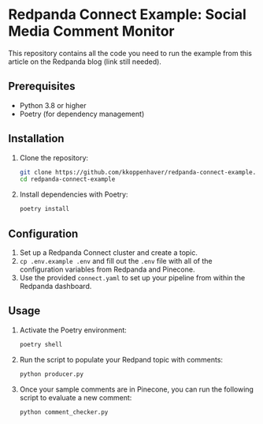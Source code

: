 # Redpanda Connect Example: Social Media Comment Monitor

This repository contains all the code you need to run the example from this article on the Redpanda blog (link still needed).

## Prerequisites

- Python 3.8 or higher
- Poetry (for dependency management)

## Installation

1. Clone the repository:
   ```sh
   git clone https://github.com/kkoppenhaver/redpanda-connect-example.git
   cd redpanda-connect-example
   ```

2. Install dependencies with Poetry:
   ```sh
   poetry install
   ```

## Configuration

1. Set up a Redpanda Connect cluster and create a topic.
2. `cp .env.example .env` and fill out the `.env` file with all of the configuration variables from Redpanda and Pinecone.
3. Use the provided `connect.yaml` to set up your pipeline from within the Redpanda dashboard.

## Usage

1. Activate the Poetry environment:
   ```sh
   poetry shell
   ```

2. Run the script to populate your Redpand topic with comments:
   ```sh
   python producer.py
   ```

3. Once your sample comments are in Pinecone, you can run the following script to evaluate a new comment:
   ```sh
   python comment_checker.py
   ```
